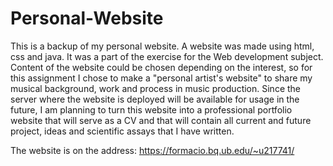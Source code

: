 # Personal-Website
This is a backup of my personal website.
A website was made using html, css and java. It was a part of the exercise for the Web development subject. Content of the website could be chosen depending on the interest, so for this assignment I chose to make a "personal artist's website" to share my musical background, work and process in music production. Since the server where the website is deployed will be available for usage in the future, I am planning to turn this website into a professional portfolio website that will serve as a CV and that will contain all current and future project, ideas and scientific assays that I have written. 

The website is on the address: https://formacio.bq.ub.edu/~u217741/
